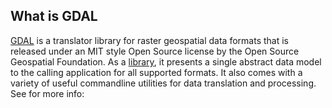 ## What is GDAL
[GDAL](http://www.gdal.org) is a translator library for raster geospatial data formats that is released under an MIT style Open Source license by the Open Source Geospatial Foundation. As a [library](https://data-flair.training/blogs/python-libraries/), it presents a single abstract data model to the calling application for all supported formats. It also comes with a variety of useful commandline utilities for data translation and processing. See for more info:
